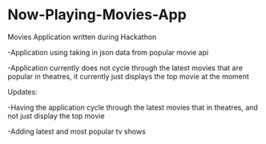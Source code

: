 # Now-Playing-Movies-App
Movies Application written during Hackathon

-Application using taking in json data from popular movie api

-Application currently does not cycle through the latest movies that are popular in theatres, it currently just displays the top movie at the moment


Updates:

-Having the application cycle through the latest movies that in theatres, and not just display the top movie

-Adding latest and most popular tv shows
